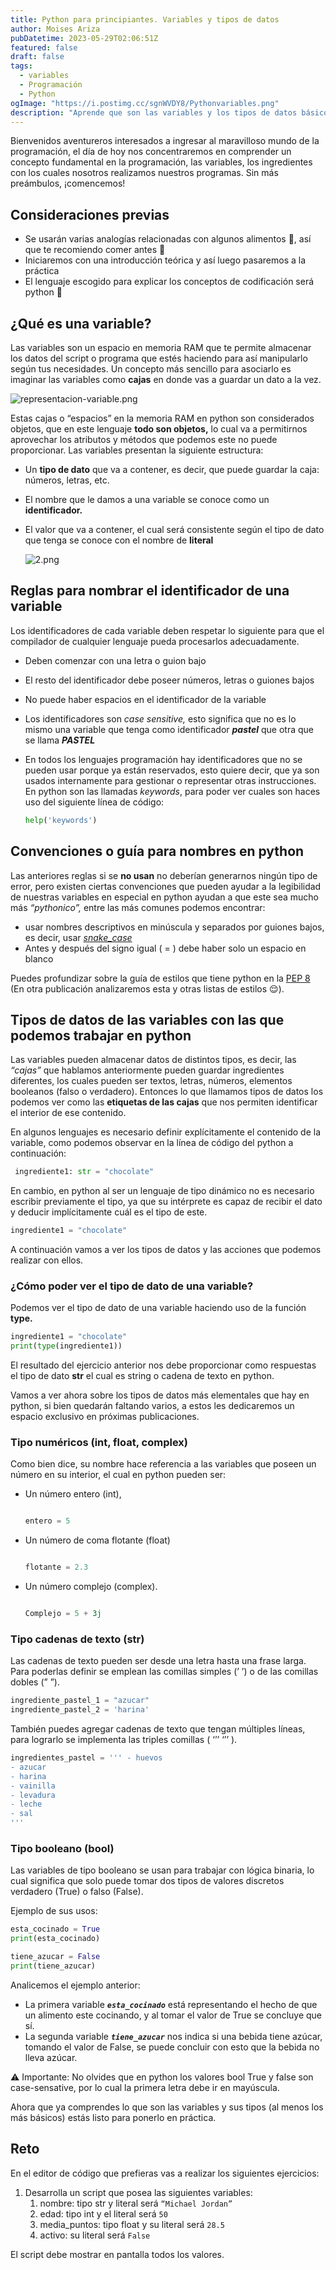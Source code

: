 ```yaml
---
title: Python para principiantes. Variables y tipos de datos
author: Moises Ariza
pubDatetime: 2023-05-29T02:06:51Z
featured: false
draft: false
tags:
  - variables
  - Programación
  - Python
ogImage: "https://i.postimg.cc/sgnWVDY8/Pythonvariables.png"
description: "Aprende que son las variables y los tipos de datos básicos que se pueden manejar con python"
---
```

Bienvenidos aventureros interesados a ingresar al maravilloso mundo de la programación, el día de hoy nos concentraremos en comprender un concepto fundamental en la programación, las variables, los ingredientes con los cuales nosotros realizamos nuestros programas. Sin más preámbulos, ¡comencemos!

## Consideraciones previas

- Se usarán varias analogías relacionadas con algunos alimentos 🍰, así que te recomiendo comer antes 🙊
- Iniciaremos con una introducción teórica y así luego pasaremos a la práctica
- El lenguaje escogido para explicar los conceptos de codificación será python 🐍

## ¿Qué es una variable?

Las variables son un espacio en memoria RAM que te permite almacenar los datos del script o programa que estés haciendo para así manipularlo según tus necesidades. Un concepto más sencillo para asociarlo es imaginar las variables como **cajas** en donde vas a guardar un dato a la vez. 

![representacion-variable.png](https://i.postimg.cc/Z5973Rbk/1.png)

Estas cajas o “espacios” en la memoria RAM en python son considerados objetos, que en este lenguaje **todo son objetos,** lo cual va a permitirnos aprovechar los atributos y métodos que podemos este no puede proporcionar. Las variables presentan la siguiente estructura:

- Un **tipo de dato** que va a contener, es decir, que puede guardar la caja: números, letras, etc.
- El nombre que le damos a una variable se conoce como un **identificador.**
- El valor que va a contener, el cual será consistente según el tipo de dato que tenga se conoce con el nombre de **literal**
    
    ![2.png](https://i.postimg.cc/05KyWg8p/2-min.png)
    

## Reglas para nombrar el identificador de una variable

Los identificadores de cada variable deben respetar lo siguiente para que el compilador de cualquier lenguaje pueda procesarlos adecuadamente.

- Deben comenzar con una letra o guion bajo
- El resto del identificador debe poseer números, letras o guiones bajos
- No puede haber espacios en el identificador de la variable
- Los identificadores son *case sensitive,* esto significa que no es lo mismo una variable que tenga como identificador ***pastel*** que otra que se llama ***PASTEL***
- En todos los lenguajes programación hay identificadores que no se pueden usar porque ya están reservados, esto quiere decir, que ya son usados internamente para gestionar o representar otras instrucciones. En python son las llamadas *keywords*, para poder ver cuales son haces uso del siguiente línea de código:
    
    ```python
    help('keywords')
    ```
    

## Convenciones o guía para nombres en python

Las anteriores reglas si se **no usan** no deberían generarnos ningún tipo de error, pero existen ciertas convenciones que pueden ayudar a la legibilidad de nuestras variables en especial en python ayudan a que este sea mucho más *“pythonico”,* entre las más comunes podemos encontrar:

- usar nombres descriptivos en minúscula  y separados por guiones bajos, es decir, usar *[snake_case](https://es.wikipedia.org/wiki/Snake_case)*
- Antes y después del signo igual ( = ) debe haber solo un espacio en blanco

Puedes profundizar sobre la guía de estilos que tiene python en la [PEP 8](https://www.python.org/dev/peps/pep-0008/) (En otra publicación analizaremos esta y otras listas de estilos 😌).

## Tipos de datos de las variables con las que podemos trabajar en python

Las variables pueden almacenar datos de distintos tipos, es decir, las *“cajas”* que hablamos anteriormente pueden guardar ingredientes diferentes, los cuales pueden ser textos, letras, números, elementos booleanos (falso o verdadero). Entonces lo que llamamos tipos de datos los podemos ver como las **etiquetas de las cajas** que nos permiten identificar el interior de ese contenido. 

En algunos lenguajes es necesario definir explícitamente el contenido de la variable, como podemos observar en la línea de código del python a continuación:

```python
 ingrediente1: str = "chocolate"
```

En cambio, en python al ser un lenguaje de tipo dinámico no es necesario escribir previamente el tipo, ya que su intérprete es capaz de recibir el dato y deducir implícitamente cuál es el tipo de este.

```python
ingrediente1 = "chocolate"
```

A continuación vamos a ver los tipos de datos y las acciones que podemos realizar con ellos.

### ¿Cómo poder ver el tipo de dato de una variable?

Podemos ver el tipo de dato de una variable haciendo uso de la función **type.**

```python
ingrediente1 = "chocolate"
print(type(ingrediente1))
```

El resultado del ejercicio anterior nos debe proporcionar como respuestas el tipo de dato **str** el cual es string o cadena de texto en python.

Vamos a ver ahora sobre los tipos de datos más elementales que hay en python, si bien quedarán faltando varios, a estos les dedicaremos un espacio exclusivo en próximas publicaciones.

### Tipo numéricos (int, float, complex)

Como bien dice, su nombre hace referencia a las variables que poseen un número en su interior, el cual en python pueden ser:

- Un número entero (int),
    
    ```python
    
    entero = 5
    ```
    
- Un número de coma flotante (float)
    
    ```python
    
    flotante = 2.3
    ```
    
- Un número complejo (complex).
    
    ```python
    
    Complejo = 5 + 3j
    ```
    
### Tipo cadenas de texto (str)

Las cadenas de texto pueden ser desde una letra hasta una frase larga. Para poderlas definir se emplean las comillas simples (’ ’) o de las comillas dobles (” ”).

```python
ingrediente_pastel_1 = "azucar"
ingrediente_pastel_2 = 'harina'
```

También puedes agregar cadenas de texto que tengan múltiples líneas, para lograrlo se implementa las triples comillas ( ‘’’ ‘’’ ).

```python
ingredientes_pastel = ''' - huevos 
- azucar
- harina
- vainilla
- levadura
- leche
- sal
'''
```


### Tipo booleano (bool)

Las variables de tipo booleano se usan para trabajar con lógica binaria, lo cual significa que solo puede tomar dos tipos de valores discretos verdadero (True) o falso (False).

Ejemplo de sus usos:

```python
esta_cocinado = True
print(esta_cocinado)

tiene_azucar = False
print(tiene_azucar)
```

Analicemos el ejemplo anterior:

- La primera variable ***`esta_cocinado`*** está representando el hecho de que un alimento este cocinando, y al tomar el valor de True se concluye que sí.
- La segunda variable ***`tiene_azucar`*** nos indica si una bebida tiene azúcar, tomando el valor de False, se puede concluir con esto que la bebida no lleva azúcar.

<aside>
⚠️ Importante: No olvides que en python los valores bool True y false son case-sensative, por lo cual la primera letra debe ir en mayúscula.

</aside>

Ahora que ya comprendes lo que son las variables y sus tipos (al menos los más básicos) estás listo para ponerlo en práctica. 

## Reto

En el editor de código que prefieras vas a realizar los siguientes ejercicios:

1. Desarrolla un script que posea las siguientes variables:
    1. nombre: tipo str y literal será `“Michael Jordan”`
    2. edad: tipo int y el literal será `50` 
    3. media_puntos: tipo float y su literal será `28.5`
    4. activo: su literal será `False`

El script debe mostrar en pantalla todos los valores.